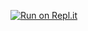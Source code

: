 [![Run on Repl.it](https://repl.it/badge/github/lukasz-kniola/subjid_hash-1)](https://repl.it/github/lukasz-kniola/subjid_hash-1)
